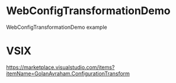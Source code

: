 # WebConfigTransformationDemo
WebConfigTransformationDemo example


# VSIX

https://marketplace.visualstudio.com/items?itemName=GolanAvraham.ConfigurationTransform

